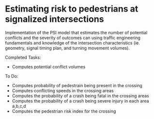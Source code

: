 # Estimating risk to pedestrians at signalized intersections
Implementation of the PSI model that estimates the number of potential conflicts and the severity of outcomes can using traffic engineering fundamentals and knowledge of the intersection characteristics (ie. geometry, signal timing plan, and turning movement volumes). 

Completed Tasks:
- Computes potential conflict volumes

To Do:
- Computes probability of pedestrain being present in the crossing
- Computes conflicting speeds in the crossing areas
- Computes the probability of a crash being fatal in the crossing areas
- Computes the probability of a crash being severe injury in each area a,b,c,d
- Computes the pedestrian risk index for the crossing

